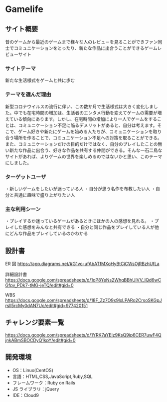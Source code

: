 # Gamelife

## サイト概要

昔のゲームから最近のゲームまで様々な人のレビュ－を見ることができファン同士でコミュニケーションをとったり、新たな作品に出合うことができるゲームレビューサイト

### サイトテーマ

新たな生活様式をゲームと共に歩む

### テーマを選んだ理由

新型コロナウイルスの流行に伴い、この数か月で生活様式は大きく変化しました。中でも在宅時間の増加は、生活者のエンタメ行動を変えてゲームの需要が増えている傾向にあります。しかし、在宅時間の増加により一人でゲームをすることは、コミュニケーション不足に陥るデメリットがあると、自分は考えます。そこで、ゲーム好きや新たにゲームを始める人たちが、コミュニケーションを取り合う場所を作ることで、コミュニケーション不足への対策を取ることができる。また、コミュニケーションだけの目的だけではなく、自分のプレイしたことの無い新たな作品に出合う、好きな作品を共有する仲間ができる。そんな一石二鳥なサイトがあれば、よりゲームの世界を楽しめるのではないかと思い、このテーマにしました。

### ターゲットユーザ

・新しいゲームをしたいが迷っている人
・自分が思う名作を布教したい人
・自分と共通に趣味で盛り上がりたい人

### 主な利用シーン

・プレイするか迷っているゲームがあるときにほかの人の感想を見れる。
・プレイした感想をみんなと共有できる
・自分と同じ作品をプレイしている人が他にどんな作品をプレイしているのかわかる

## 設計書

ER 図
https://app.diagrams.net/#G1vo-ufAbATfMXoHyBtCiCWsOjRBzhUfLa

詳細設計書
https://docs.google.com/spreadsheets/d/1oP8YeNs2WhqBBhUIVV_IQd6wCGfpv_PDk7-tMG-jeTQ/edit#gid=0

WBS
https://docs.google.com/spreadsheets/d/18F_Zz7O9x9lxLPARo2CrsoSKGpJrsIl5rcMy0dAN7Uo/edit#gid=977420151


## チャレンジ要素一覧

https://docs.google.com/spreadsheets/d/1YRK7aYElz9KsQ9ip6CER7uwF4QjnkABmSBOCDyQ1kpY/edit#gid=0

## 開発環境

- OS：Linux(CentOS)
- 言語：HTML,CSS,JavaScript,Ruby,SQL
- フレームワーク：Ruby on Rails
- JS ライブラリ：jQuery
- IDE：Cloud9
